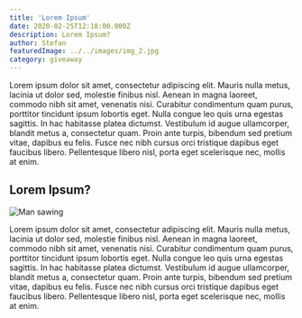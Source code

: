 ```yaml
---
title: 'Lorem Ipsum'
date: 2020-02-25T12:18:00.000Z
description: Lorem Ipsum?
author: Stefan
featuredImage: ../../images/img_2.jpg
category: giveaway
---
```

Lorem ipsum dolor sit amet, consectetur adipiscing elit. Mauris nulla metus, lacinia ut dolor sed, molestie finibus nisl. Aenean in magna laoreet, commodo nibh sit amet, venenatis nisi. Curabitur condimentum quam purus, porttitor tincidunt ipsum lobortis eget. Nulla congue leo quis urna egestas sagittis. In hac habitasse platea dictumst. Vestibulum id augue ullamcorper, blandit metus a, consectetur quam. Proin ante turpis, bibendum sed pretium vitae, dapibus eu felis. Fusce nec nibh cursus orci tristique dapibus eget faucibus libero. Pellentesque libero nisl, porta eget scelerisque nec, mollis at enim.

## Lorem Ipsum?

![Man sawing](../../images/img_1.jpg)

Lorem ipsum dolor sit amet, consectetur adipiscing elit. Mauris nulla metus, lacinia ut dolor sed, molestie finibus nisl. Aenean in magna laoreet, commodo nibh sit amet, venenatis nisi. Curabitur condimentum quam purus, porttitor tincidunt ipsum lobortis eget. Nulla congue leo quis urna egestas sagittis. In hac habitasse platea dictumst. Vestibulum id augue ullamcorper, blandit metus a, consectetur quam. Proin ante turpis, bibendum sed pretium vitae, dapibus eu felis. Fusce nec nibh cursus orci tristique dapibus eget faucibus libero. Pellentesque libero nisl, porta eget scelerisque nec, mollis at enim.